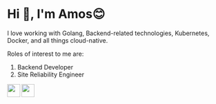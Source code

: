 # Hi 👋, I'm Amos😊

I love working with Golang, Backend-related technologies, Kubernetes, Docker, and all things cloud-native.

Roles of interest to me are:  
1) Backend Developer  
2) Site Reliability Engineer

<a display="block" href ="https://www.linkedin.com/in/amos-ehiguese-201b33100/"><img align="left" width="30px" height="30px" src="https://camo.githubusercontent.com/28bbd2596707954793abeff9eb24d343c1c78b7bf184b90294b4b190c6097a65/68747470733a2f2f63646e2e6a7364656c6976722e6e65742f6e706d2f73696d706c652d69636f6e7340332e302e312f69636f6e732f6c696e6b6564696e2e737667"/></a>

<a  href ="https://twitter.com/home/"><img display="block" align="left" width="30px" height="30px" src="https://camo.githubusercontent.com/c58e07fb34a45fd051183258b5860608dd86ac98dd151d0522e0575966082b88/68747470733a2f2f63646e2e6a7364656c6976722e6e65742f6e706d2f73696d706c652d69636f6e7340332e302e312f69636f6e732f747769747465722e737667"/></a>
